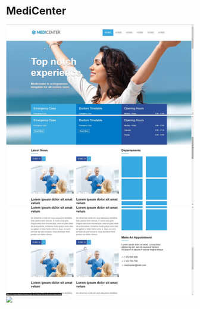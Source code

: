 # MediCenter

<img src="https://raw.githubusercontent.com/matheusosp/MediCenter/main/MediCenter.jpg" />
<img src="https://raw.githubusercontent.com/matheusosp/MediCenter/main/MediCenter2.jpg" />
<img src="https://raw.githubusercontent.com/matheusosp/MediCenter/main/MediCenter3.jpg" />
<img src="https://raw.githubusercontent.com/matheusosp/MediCenter/main/MediCenter4.jpg" />
